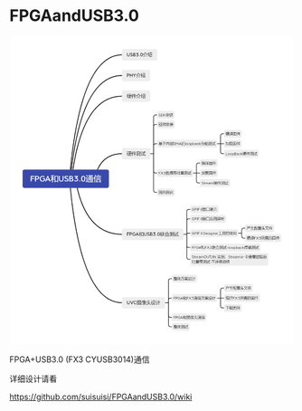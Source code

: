 # FPGAandUSB3.0


![思维导图](https://github.com/suisuisi/FPGAandUSB3.0/blob/main/doc/FPGA%E5%92%8CUSB3.0%E9%80%9A%E4%BF%A1.png?raw=true)


FPGA+USB3.0 (FX3 CYUSB3014)通信


详细设计请看

https://github.com/suisuisi/FPGAandUSB3.0/wiki
